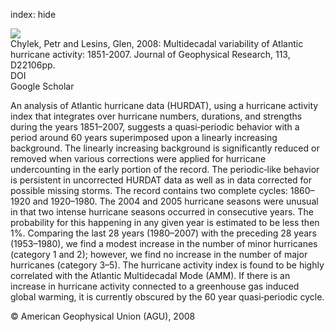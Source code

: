 index: hide

<div class="Citation">
    <div class="Citation-thumb CitationThumb-linked"  data-href="https://doi.org/10.1029/2008jd010036">
      <img src="https://static.claimspace.cloud/climate-study-static/refs/thumbs/14/Chylek_and_Lesins_2008-thumb.png" />
    </div>

  <div class="Citation-body">
    <div class="Citation-text">Chylek, Petr and Lesins, Glen, 2008: Multidecadal variability of Atlantic hurricane activity: 1851-2007. <span class="Article-journal">Journal of Geophysical Research, </span><span class="Article-volume">113, </span>D22106pp.</div>
    <div class="Citation-links">
      <div class="CitationLink" data-href="https://doi.org/10.1029/2008jd010036">
        <div class="CitationLink-icon CitationLink-Doi"></div>
        <div class="CitationLink-text">DOI</div>
      </div>
      <div class="CitationLink" data-href="https://scholar.google.com/scholar?q=10.1029/2008jd010036">
        <div class="CitationLink-icon CitationLink-Scholar"></div>
        <div class="CitationLink-text">Google Scholar</div>
      </div>
    </div>
  </div>
</div>

An analysis of Atlantic hurricane data (HURDAT), using a hurricane activity index that integrates over hurricane numbers, durations, and strengths during the years 1851–2007, suggests a quasi‐periodic behavior with a period around 60 years superimposed upon a linearly increasing background. The linearly increasing background is significantly reduced or removed when various corrections were applied for hurricane undercounting in the early portion of the record. The periodic‐like behavior is persistent in uncorrected HURDAT data as well as in data corrected for possible missing storms. The record contains two complete cycles: 1860–1920 and 1920–1980. The 2004 and 2005 hurricane seasons were unusual in that two intense hurricane seasons occurred in consecutive years. The probability for this happening in any given year is estimated to be less then 1%. Comparing the last 28 years (1980–2007) with the preceding 28 years (1953–1980), we find a modest increase in the number of minor hurricanes (category 1 and 2); however, we find no increase in the number of major hurricanes (category 3–5). The hurricane activity index is found to be highly correlated with the Atlantic Multidecadal Mode (AMM). If there is an increase in hurricane activity connected to a greenhouse gas induced global warming, it is currently obscured by the 60 year quasi‐periodic cycle.

<div class="Citation-copy">
&copy; American Geophysical Union (AGU), 2008
</div>